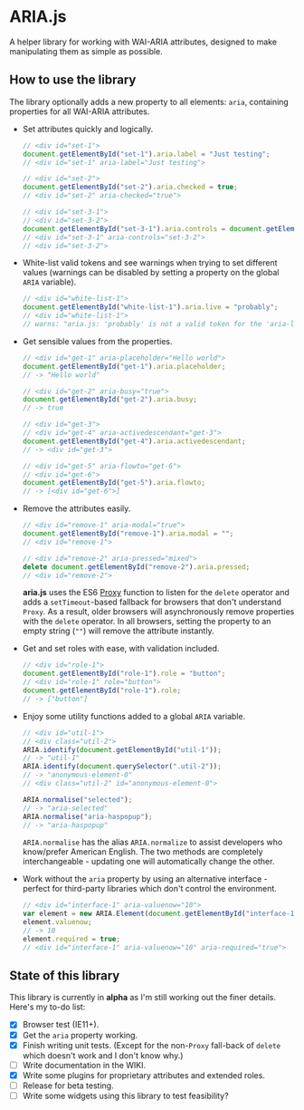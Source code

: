 # ARIA.js

A helper library for working with WAI-ARIA attributes, designed to make manipulating them as simple as possible.

## How to use the library

The library optionally adds a new property to all elements: `aria`, containing properties for all WAI-ARIA attributes.

- Set attributes quickly and logically.

  ```js
  // <div id="set-1">
  document.getElementById("set-1").aria.label = "Just testing";
  // <div id="set-1" aria-label="Just testing">

  // <div id="set-2">
  document.getElementById("set-2").aria.checked = true;
  // <div id="set-2" aria-checked="true">

  // <div id="set-3-1">
  // <div id="set-3-2">
  document.getElementById("set-3-1").aria.controls = document.getElementById("set-3-2");
  // <div id="set-3-1" aria-controls="set-3-2">
  // <div id="set-3-2">
  ```

- White-list valid tokens and see warnings when trying to set different values (warnings can be disabled by setting a property on the global `ARIA` variable).

  ```js
  // <div id="white-list-1">
  document.getElementById("white-list-1").aria.live = "probably";
  // <div id="white-list-1">
  // warns: "aria.js: 'probably' is not a valid token for the 'aria-live' attribute"
  ```

- Get sensible values from the properties.

  ```js
  // <div id="get-1" aria-placeholder="Hello world">
  document.getElementById("get-1").aria.placeholder;
  // -> "Hello world"

  // <div id="get-2" aria-busy="true">
  document.getElementById("get-2").aria.busy;
  // -> true

  // <div id="get-3">
  // <div id="get-4" aria-activedescendant="get-3">
  document.getElementById("get-4").aria.activedescendant;
  // -> <div id="get-3">

  // <div id="get-5" aria-flowto="get-6">
  // <div id="get-6">
  document.getElementById("get-5").aria.flowto;
  // -> [<div id="get-6">]
  ```

- Remove the attributes easily.

  ```js
  // <div id="remove-1" aria-modal="true">
  document.getElementById("remove-1").aria.modal = "";
  // <div id="remove-1">

  // <div id="remove-2" aria-pressed="mixed">
  delete document.getElementById("remove-2").aria.pressed;
  // <div id="remove-2">
  ```

  **aria.js** uses the ES6 [Proxy](https://developer.mozilla.org/en-US/docs/Web/JavaScript/Reference/Global_Objects/Proxy) function to listen for the `delete` operator and adds a `setTimeout`-based fallback for browsers that don't understand `Proxy`. As a result, older browsers will asynchronously remove properties with the `delete` operator. In all browsers, setting the property to an empty string (`""`) will remove the attribute instantly.

- Get and set roles with ease, with validation included.

  ```js
  // <div id="role-1">
  document.getElementById("role-1").role = "button";
  // <div id="role-1" role="button">
  document.getElementById("role-1").role;
  // -> ["button"]
  ```

- Enjoy some utility functions added to a global `ARIA` variable.

  ```js
  // <div id="util-1">
  // <div class="util-2">
  ARIA.identify(document.getElementById("util-1"));
  // -> "util-1"
  ARIA.identify(document.querySelector(".util-2"));
  // -> "anonymous-element-0"
  // <div class="util-2" id="anonymous-element-0">

  ARIA.normalise("selected");
  // -> "aria-selected"
  ARIA.normalise("aria-haspopup");
  // -> "aria-haspopup"
  ```

  `ARIA.normalise` has the alias `ARIA.normalize` to assist developers who know/prefer American English. The two methods are completely interchangeable - updating one will automatically change the other.

- Work without the `aria` property by using an alternative interface - perfect for third-party libraries which don't control the environment.

  ```js
  // <div id="interface-1" aria-valuenow="10">
  var element = new ARIA.Element(document.getElementById("interface-1"));
  element.valuenow;
  // -> 10
  element.required = true;
  // <div id="interface-1" aria-valuenow="10" aria-required="true">
  ```

## State of this library

This library is currently in **alpha** as I'm still working out the finer details. Here's my to-do list:

- [x] Browser test (IE11+).
- [x] Get the `aria` property working.
- [x] Finish writing unit tests. (Except for the non-`Proxy` fall-back of `delete` which doesn't work and I don't know why.)
- [ ] Write documentation in the WIKI.
- [x] Write some plugins for proprietary attributes and extended roles.
- [ ] Release for beta testing.
- [ ] Write some widgets using this library to test feasibility?

